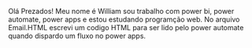 Olá Prezados!
Meu nome é William sou trabalho com power bi, power automate, power apps e estou estudando programção web.
No arquivo Email.HTML escrevi um  codigo HTML para ser lido pelo power automate quando dispardo um fluxo no power apps.
